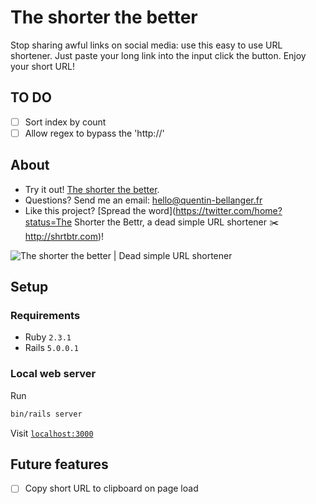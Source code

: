 # The shorter the better
Stop sharing awful links on social media: use this easy to use URL shortener. Just paste your long link into the input click the button. Enjoy your short URL!

## TO DO

- [ ] Sort index by count
- [ ] Allow regex to bypass the 'http://'

## About

* Try it out! [The shorter the better](http://shrtbtr.com).
* Questions? Send me an email: [hello@quentin-bellanger.fr](mailto:hello@quentin-bellanger.fr)
* Like this project? [Spread the word](https://twitter.com/home?status=The Shorter the Bettr, a dead simple URL shortener ✂️ http://shrtbtr.com)!

![The shorter the better | Dead simple URL shortener](http://i.imgur.com/ltMVeRf.jpg)

## Setup

### Requirements

* Ruby `2.3.1`
* Rails `5.0.0.1`

### Local web server

Run
```sh
bin/rails server
```

Visit [`localhost:3000`](http://localhost:3000)

## Future features

- [ ] Copy short URL to clipboard on page load
